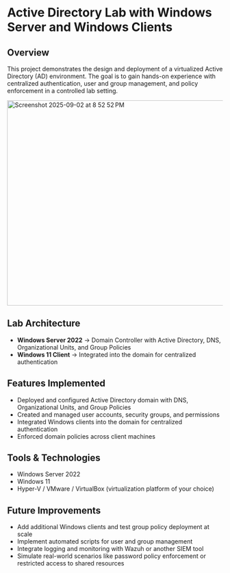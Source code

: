 # Active Directory Lab with Windows Server and Windows Clients

## Overview
This project demonstrates the design and deployment of a virtualized Active Directory (AD) environment. The goal is to gain hands-on experience with centralized authentication, user and group management, and policy enforcement in a controlled lab setting.

<img width="664" height="479" alt="Screenshot 2025-09-02 at 8 52 52 PM" src="https://github.com/user-attachments/assets/64ffb9ab-3c6e-4f78-977e-6732929261f8" />



## Lab Architecture

- **Windows Server 2022** → Domain Controller with Active Directory, DNS, Organizational Units, and Group Policies  
- **Windows 11 Client** → Integrated into the domain for centralized authentication  


## Features Implemented

- Deployed and configured Active Directory domain with DNS, Organizational Units, and Group Policies  
- Created and managed user accounts, security groups, and permissions  
- Integrated Windows clients into the domain for centralized authentication  
- Enforced domain policies across client machines  


## Tools & Technologies

- Windows Server 2022  
- Windows 11  
- Hyper-V / VMware / VirtualBox (virtualization platform of your choice)  

## Future Improvements

- Add additional Windows clients and test group policy deployment at scale  
- Implement automated scripts for user and group management  
- Integrate logging and monitoring with Wazuh or another SIEM tool  
- Simulate real-world scenarios like password policy enforcement or restricted access to shared resources
